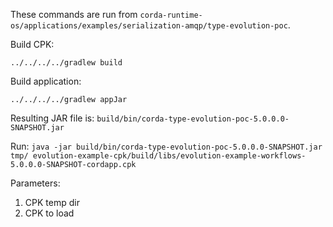 These commands are run from `corda-runtime-os/applications/examples/serialization-amqp/type-evolution-poc`.

Build CPK:

`../../../../gradlew build`

Build application:

`../../../../gradlew appJar`

Resulting JAR file is: `build/bin/corda-type-evolution-poc-5.0.0.0-SNAPSHOT.jar`

Run: `java -jar build/bin/corda-type-evolution-poc-5.0.0.0-SNAPSHOT.jar tmp/ evolution-example-cpk/build/libs/evolution-example-workflows-5.0.0.0-SNAPSHOT-cordapp.cpk`

Parameters:
1. CPK temp dir
2. CPK to load

